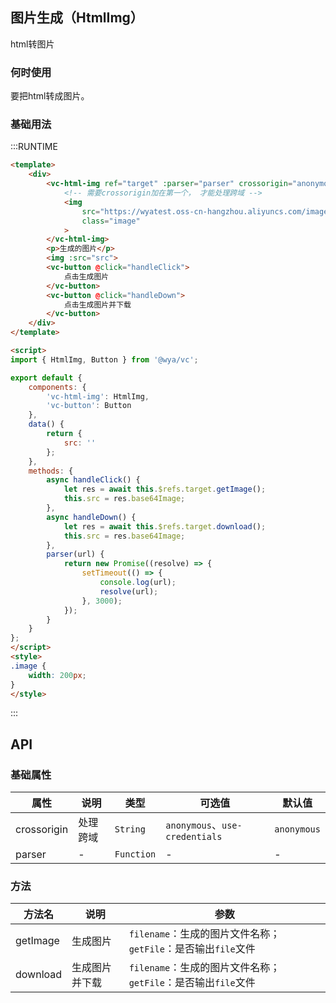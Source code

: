 ## 图片生成（HtmlImg）
html转图片

### 何时使用
要把html转成图片。

### 基础用法

:::RUNTIME
```html
<template>
	<div>
		<vc-html-img ref="target" :parser="parser" crossorigin="anonymous" >
			<!-- 需要crossorigin加在第一个， 才能处理跨域 -->
			<img 
				src="https://wyatest.oss-cn-hangzhou.aliyuncs.com/image/1/20190518/102315/227984.jpg" 
				class="image"
			>
		</vc-html-img>
		<p>生成的图片</p>
		<img :src="src">
		<vc-button @click="handleClick">
			点击生成图片
		</vc-button>
		<vc-button @click="handleDown">
			点击生成图片并下载
		</vc-button>
	</div>
</template>

<script>
import { HtmlImg, Button } from '@wya/vc';

export default {
	components: {
		'vc-html-img': HtmlImg,
		'vc-button': Button
	},
	data() {
		return {
			src: ''
		};
	},
	methods: {
		async handleClick() {
			let res = await this.$refs.target.getImage();
			this.src = res.base64Image;
		},
		async handleDown() {
			let res = await this.$refs.target.download();
			this.src = res.base64Image;
		},
		parser(url) {
			return new Promise((resolve) => {
				setTimeout(() => {
					console.log(url);
					resolve(url);
				}, 3000);
			});
		}
	}
};
</script>
<style>
.image {
	width: 200px;
}
</style>
```
:::

## API

### 基础属性
属性 | 说明 | 类型 | 可选值 | 默认值
---|---|---|---|---
crossorigin | 处理跨域 |`String` | `anonymous`、`use-credentials`| `anonymous`
parser | - | `Function` | - | -

### 方法
方法名 | 说明 | 参数
---|---|---
getImage | 生成图片 | `filename`：生成的图片文件名称；`getFile`：是否输出`file`文件
download | 生成图片并下载 | `filename`：生成的图片文件名称；`getFile`：是否输出`file`文件
